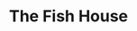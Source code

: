 ---
title: "The Fish House"
address: "Unit 17, Loughanhill Industrial Estate, Coleraine, Co. Antrim, BT52 2NJ"
tel: "028 7044 1532"
county: "Antrim"
category: "Zoos And Aquariums"
type: "Content"
lat: "055.1486190000"
lng: "-006.6499800000"
---